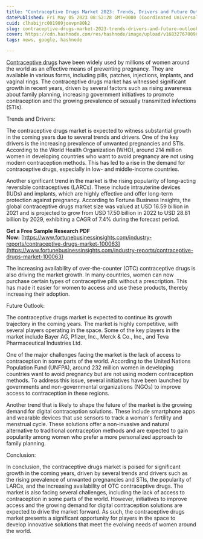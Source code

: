 ```yaml
---
title: "Contraceptive Drugs Market 2023: Trends, Drivers and Future Outlook"
datePublished: Fri May 05 2023 08:52:28 GMT+0000 (Coordinated Universal Time)
cuid: clhabijrc001909joevpn80k2
slug: contraceptive-drugs-market-2023-trends-drivers-and-future-outlook
cover: https://cdn.hashnode.com/res/hashnode/image/upload/v1683276700965/f250c5e0-02ec-42f5-9d81-cc4733ea5990.png
tags: news, google, hashnode

---
```


[Contraceptive drugs](https://www.fortunebusinessinsights.com/industry-reports/contraceptive-drugs-market-100063) have been widely used by millions of women around the world as an effective means of preventing pregnancy. They are available in various forms, including pills, patches, injections, implants, and vaginal rings. The contraceptive drugs market has witnessed significant growth in recent years, driven by several factors such as rising awareness about family planning, increasing government initiatives to promote contraception and the growing prevalence of sexually transmitted infections (STIs).

Trends and Drivers:

The contraceptive drugs market is expected to witness substantial growth in the coming years due to several trends and drivers. One of the key drivers is the increasing prevalence of unwanted pregnancies and STIs. According to the World Health Organization (WHO), around 214 million women in developing countries who want to avoid pregnancy are not using modern contraception methods. This has led to a rise in the demand for contraceptive drugs, especially in low- and middle-income countries.

Another significant trend in the market is the rising popularity of long-acting reversible contraceptives (LARCs). These include intrauterine devices (IUDs) and implants, which are highly effective and offer long-term protection against pregnancy. According to Fortune Business Insights, the global contraceptive drugs market size was valued at USD 16.59 billion in 2021 and is projected to grow from USD 17.50 billion in 2022 to USD 28.81 billion by 2029, exhibiting a CAGR of 7.4% during the forecast period.

**Get a Free Sample Research PDF Now:** [https://www.fortunebusinessinsights.com/industry-reports/contraceptive-drugs-market-100063](https://www.fortunebusinessinsights.com/industry-reports/contraceptive-drugs-market-100063)

The increasing availability of over-the-counter (OTC) contraceptive drugs is also driving the market growth. In many countries, women can now purchase certain types of contraceptive pills without a prescription. This has made it easier for women to access and use these products, thereby increasing their adoption.

Future Outlook:

The contraceptive drugs market is expected to continue its growth trajectory in the coming years. The market is highly competitive, with several players operating in the space. Some of the key players in the market include Bayer AG, Pfizer, Inc., Merck & Co., Inc., and Teva Pharmaceutical Industries Ltd.

One of the major challenges facing the market is the lack of access to contraception in some parts of the world. According to the United Nations Population Fund (UNFPA), around 232 million women in developing countries want to avoid pregnancy but are not using modern contraception methods. To address this issue, several initiatives have been launched by governments and non-governmental organizations (NGOs) to improve access to contraception in these regions.

Another trend that is likely to shape the future of the market is the growing demand for digital contraception solutions. These include smartphone apps and wearable devices that use sensors to track a woman's fertility and menstrual cycle. These solutions offer a non-invasive and natural alternative to traditional contraception methods and are expected to gain popularity among women who prefer a more personalized approach to family planning.

Conclusion:

In conclusion, the contraceptive drugs market is poised for significant growth in the coming years, driven by several trends and drivers such as the rising prevalence of unwanted pregnancies and STIs, the popularity of LARCs, and the increasing availability of OTC contraceptive drugs. The market is also facing several challenges, including the lack of access to contraception in some parts of the world. However, initiatives to improve access and the growing demand for digital contraception solutions are expected to drive the market forward. As such, the contraceptive drugs market presents a significant opportunity for players in the space to develop innovative solutions that meet the evolving needs of women around the world.